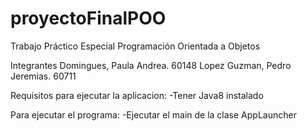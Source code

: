 # proyectoFinalPOO 
Trabajo Práctico Especial
Programación Orientada a Objetos

Integrantes
Domingues, Paula Andrea. 60148
Lopez Guzman, Pedro Jeremias. 60711
    
Requisitos para ejecutar la aplicacion:
-Tener Java8 instalado

Para ejecutar el programa:
-Ejecutar el main de la clase AppLauncher
